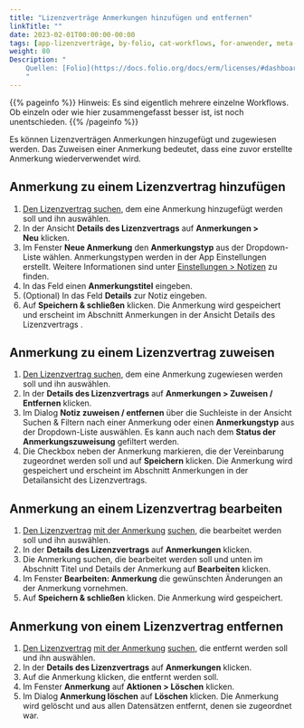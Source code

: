 ```yaml
---
title: "Lizenzverträge Anmerkungen hinzufügen und entfernen"
linkTitle: ""
date: 2023-02-01T00:00:00-00:00
tags: [app-lizenzverträge, by-folio, cat-workflows, for-anwender, meta-workflow_sammlung]
weight: 80
Description: "
    Quellen: [Folio](https://docs.folio.org/docs/erm/licenses/#dashboard-widgets-for-the-licenses-app) & [GBV](https://info.gbv.de/pages/viewpage.action?pageId=846266403)
    "
---
```


{{% pageinfo %}}
Hinweis: Es sind eigentlich mehrere einzelne Workflows. Ob einzeln oder wie hier zusammengefasst besser ist, ist noch unentschieden.
{{% /pageinfo %}}

Es können Lizenzverträgen Anmerkungen hinzugefügt und zugewiesen werden. Das Zuweisen einer Anmerkung bedeutet, dass eine zuvor erstellte Anmerkung wiederverwendet wird.

## Anmerkung zu einem Lizenzvertrag hinzufügen

1.  [Den Lizenzvertrag suchen](https://info.gbv.de/pages/viewpage.action?pageId=846266393), dem eine Anmerkung hinzugefügt werden soll und ihn auswählen.
2.  In der Ansicht **Details des Lizenzvertrags** auf **Anmerkungen > Neu** klicken.
3.  Im Fenster **Neue Anmerkung** den **Anmerkungstyp** aus der Dropdown-Liste wählen. Anmerkungstypen werden in der App Einstellungen erstellt. Weitere Informationen sind unter [Einstellungen > Notizen](https://info.gbv.de/pages/viewpage.action?pageId=844890132) zu finden.
4.  In das Feld einen **Anmerkungstitel** eingeben.
5.  (Optional) In das Feld **Details** zur Notiz eingeben.
6.  Auf **Speichern & schließen** klicken. Die Anmerkung wird gespeichert und erscheint im Abschnitt Anmerkungen in der Ansicht Details des Lizenzvertrags .

## Anmerkung zu einem Lizenzvertrag zuweisen

1.  [Den Lizenzvertrag suchen](https://info.gbv.de/pages/viewpage.action?pageId=846266393), dem eine Anmerkung zugewiesen werden soll und ihn auswählen.
2.  In der **Details des Lizenzvertrags** auf **Anmerkungen > Zuweisen / Entfernen** klicken.
3.  Im Dialog **Notiz zuweisen / entfernen** über die Suchleiste in der Ansicht Suchen & Filtern nach einer Anmerkung oder einen **Anmerkungstyp** aus der Dropdown-Liste auswählen. Es kann auch nach dem **Status der Anmerkungszuweisung** gefiltert werden.
4.  Die Checkbox neben der Anmerkung markieren, die der Vereinbarung zugeordnet werden soll und auf **Speichern** klicken. Die Anmerkung wird gespeichert und erscheint im Abschnitt Anmerkungen in der Detailansicht des Lizenzvertrags.

## Anmerkung an einem Lizenzvertrag bearbeiten

1.  [Den Lizenzvertrag](https://info.gbv.de/pages/viewpage.action?pageId=846266393) [mit der Anmerkung](https://info.gbv.de/display/FOLIOGBVEXTERN/Folio%3A+Vereinbarung+suchen) [suchen](https://info.gbv.de/pages/viewpage.action?pageId=846266393), die bearbeitet werden soll und ihn auswählen.
2.  In der **Details des Lizenzvertrags** auf **Anmerkungen** klicken.
3.  Die Anmerkung suchen, die bearbeitet werden soll und unten im Abschnitt Titel und Details der Anmerkung auf **Bearbeiten** klicken.
4.  Im Fenster **Bearbeiten: Anmerkung** die gewünschten Änderungen an der Anmerkung vornehmen.
5.  Auf **Speichern & schließen** klicken. Die Anmerkung wird gespeichert.

## Anmerkung von einem Lizenzvertrag entfernen

1.  [Den Lizenzvertrag](https://info.gbv.de/pages/viewpage.action?pageId=846266393) [mit der Anmerkung](https://info.gbv.de/display/FOLIOGBVEXTERN/Folio%3A+Vereinbarung+suchen) [suchen](https://info.gbv.de/pages/viewpage.action?pageId=846266393), die entfernt werden soll und ihn auswählen.
2.  In der **Details des Lizenzvertrags** auf **Anmerkungen** klicken.
3.  Auf die Anmerkung klicken, die entfernt werden soll.
4.  Im Fenster **Anmerkung** auf **Aktionen > Löschen** klicken.
5.  Im Dialog **Anmerkung löschen** auf **Löschen** klicken. Die Anmerkung wird gelöscht und aus allen Datensätzen entfernt, denen sie zugeordnet war.
